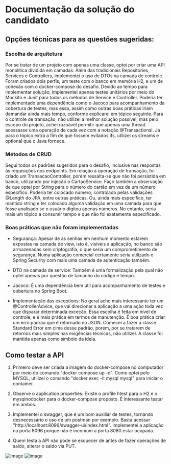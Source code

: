 # Documentação da solução do candidato

## Opções técnicas para as questões sugeridas:

### Escolha de arquitetura

Por se tratar de um projeto com apenas uma classe, optei por criar uma API monolítica dividida em camadas. Além das tradicionais Repositories, Services e Controllers, implementei o uso de DTOs na camada de controle. Foram criados dois perfis, um teste com o banco em memória H2, e um de conexão com o docker-compose do desafio. Devido ao tempo para implementar solução, implementei apenas testes unitários por meio do Mockito e Junit para todos os métodos de Service e Controller. Poderia ter implementado uma dependência como o Jacoco para acompanhamento da cobertura de testes, mas essa, assim como outras boas práticas iriam demandar ainda mais tempo, conforme explicarei em tópico seguinte. Para o controle de transação, não utilizei a melhor solução possível, mas pelo escopo do projeto, achei razoável permitir que apenas uma thread acessasse uma operação de cada vez com a notação @Transactional. Já para o tópico extra a fim de que fossem evitados ifs, utilizei os streams e optional que o Java fornece. 

### Métodos de CRUD

Segui todos os padrões sugeridos para o desafio, inclusive nas respostas às requisições nos endpoints. Em relação à operação de transação, foi criado um TransacaoController, porém ressalta-se que não foi persistida em banco, utilizando por injeção o CartaoService. Faço também a observação de que optei por String para o número do cartão em vez de um número específico. Poderia ter colocado número, controlado pelas validações @Length do JPA, entre outras práticas. Ou, ainda mais específico, ter mantido string e ter colocado alguma validação em uma camada para que fosse analisado se o usuário digitou apenas números. No entanto, seria mais um tópico a consumir tempo e que não foi exatamente especificado. 

### Boas práticas que não foram implementadas

* Segurança: Apesar de as senhas em nenhum momento estarem expostas na camada de view, isto é, visíveis à aplicação, no banco são armazenadas sem criptografia, o que seria um comprometimento de segurança. Numa aplicação comercial certamente seria utilizado o Spring Security com mais uma camada de autenticação também. 

* DTO na camada de service: Também é uma formalização pela qual não optei apenas por questão de tamanho do código e tempo. 

* Jacoco: É uma dependência bem útil para acompanhamento de testes e cobertura no Spring Boot. 

* Implementação das exceptions: No geral acho mais interessante ter um @ControllerAdvice, que vai direcionar a aplicação a uma ação toda vez que disparar determinada exceção. Essa escolha é feita em nível de controle, e é mais prática em termos de manutenção. É boa prática criar um erro padrão que é retornado no JSON. Comecei a fazer a classe Standard Error em cima desse padrão, porém, por se tratarem de retornos mais simples nas exigências técnicas, não utilizei. A classe foi mantida apenas como símbolo da ideia. 

## Como testar a API

1. Primeiro deve ser criada a imagem do docker-compose no computador por meio do comando "docker compose up -d". Como optei pelo MYSQL, utilizei o comando "docker exec -it mysql mysql" para iniciar o container. 

2. Observe o application properties: Existe o profile htest para o H2 e o mysqlnodocker para o docker-compose proposto. É interessante testar em ambos.

3. Implementei o swagger, que é um bom auxiliar de testes, tornando desnecessário o uso de um postman por exemplo. Basta acessar "http://localhost:8096/swagger-ui/index.html". Implementei a aplicação na porta 8096 porque não é incomum a porta 8080 estar ocupada. 

4. Quem testa a API não pode se esquecer de antes de fazer operações de saldo, alterar o saldo via PUT.

![image](https://github.com/enrocha0312/desafio_vrbeneficios_elumini/assets/48969751/3f96f65c-ff0c-48af-b661-3c59a57e6da4)
![image](https://github.com/enrocha0312/desafio_vrbeneficios_elumini/assets/48969751/eda9c153-8f09-4c4b-a9db-647c65be903e)

